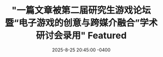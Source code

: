 ---
title: >-
    "一篇文章被第二届研究生游戏论坛暨“电子游戏的创意与跨媒介融合”学术研讨会录用"
    <span class="badge badge-pill badge-info">Featured</span>
date: 2025-8-25 20:45:00 -0400
---